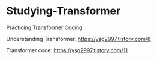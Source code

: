# Studying-Transformer
Practicing Transformer Coding

Understanding Transformer: https://ysg2997.tistory.com/8

Transformer code: https://ysg2997.tistory.com/11
